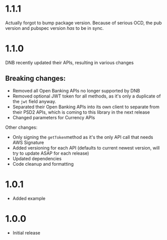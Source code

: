 
# 1.1.1

Actually forgot to bump package version. Because of serious OCD, the pub version and pubspec version *has* to be in sync.

# 1.1.0

DNB recently updated their APIs, resulting in various changes

## **Breaking changes:**

* Removed all Open Banking APIs no longer supported by DNB
* Removed optional JWT token for all methods, as it's only a duplicate of the `jwt` field anyway.
* Separated their Open Banking APIs into its own client to separate from their PSD2 APIs, which is coming to this library in the next release
* Changed parameters for Currency APIs

Other changes:

* Only signing the `getToken`method as it's the only API call that needs AWS Signature
* Added versioning for each API (defaults to current newest version, will try to update ASAP for each release)
* Updated dependencies
* Code cleanup and formatting

# 1.0.1

* Added example

# 1.0.0

* Initial release
